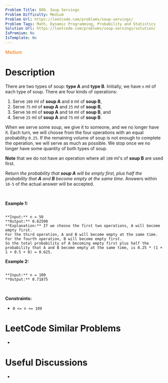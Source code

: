 ```yaml
---
Problem Title: 808. Soup Servings
Problem Difficulty: Medium
Problem Url: https://leetcode.com/problems/soup-servings/
Problem Tags: Math, Dynamic Programming, Probability and Statistics
Solution Url: https://leetcode.com/problems/soup-servings/solution/
IsPremium: No
IsTemplate: No
---
```


<span style="color: rgb(239, 108, 0);">Medium</span>

# Description

There are two types of soup: **type A** and **type B**. Initially, we have `n` ml of each type of soup. There are four kinds of operations:


1. Serve `100` ml of **soup A** and `0` ml of **soup B**,
2. Serve `75` ml of **soup A** and `25` ml of **soup B**,
3. Serve `50` ml of **soup A** and `50` ml of **soup B**, and
4. Serve `25` ml of **soup A** and `75` ml of **soup B**.


When we serve some soup, we give it to someone, and we no longer have it. Each turn, we will choose from the four operations with an equal probability `0.25`. If the remaining volume of soup is not enough to complete the operation, we will serve as much as possible. We stop once we no longer have some quantity of both types of soup.


**Note** that we do not have an operation where all `100` ml's of **soup B** are used first.


Return *the probability that **soup A** will be empty first, plus half the probability that **A** and **B** become empty at the same time*. Answers within `10-5` of the actual answer will be accepted.


 


**Example 1:**



```

**Input:** n = 50
**Output:** 0.62500
**Explanation:** If we choose the first two operations, A will become empty first.
For the third operation, A and B will become empty at the same time.
For the fourth operation, B will become empty first.
So the total probability of A becoming empty first plus half the probability that A and B become empty at the same time, is 0.25 * (1 + 1 + 0.5 + 0) = 0.625.

```

**Example 2:**



```

**Input:** n = 100
**Output:** 0.71875

```

 


**Constraints:**


* `0 <= n <= 109`




# LeetCode Similar Problems

- []()

# Useful Discussions

- []()
